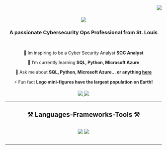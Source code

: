 <img align="right" src="https://visitor-badge.laobi.icu/badge?page_id=LeroneBeck1.Repository" />

<h1 align="center">
    <img src="https://readme-typing-svg.herokuapp.com/?font=Righteous&size=35&center=true&vCenter=true&width=500&height=70&duration=4000&lines=Hi+There!+👋;+I'm+Lerone+Beck!;" />
</h1>

<h3 align="center">A passionate Cybersecurity Ops Professional from St. Louis</h3>

<br/>

<div align="center">
 
 🔭 Im inspiring to be a Cyber Security Analyst **SOC Analyst**
 
 🌱 I’m currently learning **SQL, Python, Microsoft Azure**

💬 Ask me about **SQL, Python, Microsoft Azure... or anything [here](https://github.com/LeroneBeck1/Learning_coding.git)**

⚡ Fun fact **Lego mini-figures have the largest population on Earth!**

 </div>
 
<div align="center"> 
  <a href="mailto:leronebeck@gmail.com">
    <img src="https://img.shields.io/badge/Gmail-333333?style=for-the-badge&logo=gmail&logoColor=red" />
  </a>
  <a href="https://www.linkedin.com/in/leronebeck/" target="_blank">
    <img src="https://img.shields.io/badge/LinkedIn-0077B5?style=for-the-badge&logo=linkedin&logoColor=white" target="_blank" />
  </a>

  </a>
</div>

 <hr/>
 
<h2 align="center">⚒️ Languages-Frameworks-Tools ⚒️</h2>
<br/>
<div align="center">
    <img src="https://skillicons.dev/icons?i=vscode,github,bash,git" />
    <img src="https://skillicons.dev/icons?i=python,mysql,aws,azure" /><br>
</div>

<br/>
<hr/>
